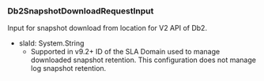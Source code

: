 ### Db2SnapshotDownloadRequestInput
Input for snapshot download from location for V2 API of Db2.

- slaId: System.String
  - Supported in v9.2+
      ID of the SLA Domain used to manage downloaded snapshot retention. This configuration does not manage log snapshot retention.
